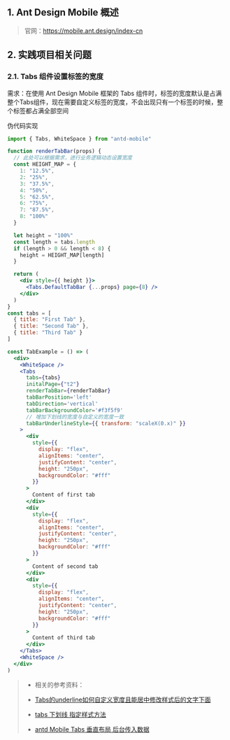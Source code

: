 ## 1. Ant Design Mobile 概述

> 官网：https://mobile.ant.design/index-cn

## 2. 实践项目相关问题

### 2.1. Tabs 组件设置标签的宽度

需求：在使用 Ant Design Mobile 框架的 Tabs 组件时，标签的宽度默认是占满整个Tabs组件，现在需要自定义标签的宽度，不会出现只有一个标签的时候，整个标签都占满全部空间

伪代码实现

```jsx
import { Tabs, WhiteSpace } from "antd-mobile"

function renderTabBar(props) {
  // 此处可以根据需求，进行业务逻辑动态设置宽度
  const HEIGHT_MAP = {
    1: "12.5%",
    2: "25%",
    3: "37.5%",
    4: "50%",
    5: "62.5%",
    6: "75%",
    7: "87.5%",
    8: "100%"
  }

  let height = "100%"
  const length = tabs.length
  if (length > 0 && length < 8) {
    height = HEIGHT_MAP[length]
  }

  return (
    <div style={{ height }}>
      <Tabs.DefaultTabBar {...props} page={8} />
    </div>
  )
}
const tabs = [
  { title: "First Tab" },
  { title: "Second Tab" },
  { title: "Third Tab" }
]

const TabExample = () => (
  <div>
    <WhiteSpace />
    <Tabs
      tabs={tabs}
      initalPage={"t2"}
      renderTabBar={renderTabBar}
      tabBarPosition='left'
      tabDirection='vertical'
      tabBarBackgroundColor='#f3f5f9'
      // 增加下划线的宽度与自定义的宽度一致
      tabBarUnderlineStyle={{ transform: "scaleX(0.x)" }}
    >
      <div
        style={{
          display: "flex",
          alignItems: "center",
          justifyContent: "center",
          height: "250px",
          backgroundColor: "#fff"
        }}
      >
        Content of first tab
      </div>
      <div
        style={{
          display: "flex",
          alignItems: "center",
          justifyContent: "center",
          height: "250px",
          backgroundColor: "#fff"
        }}
      >
        Content of second tab
      </div>
      <div
        style={{
          display: "flex",
          alignItems: "center",
          justifyContent: "center",
          height: "250px",
          backgroundColor: "#fff"
        }}
      >
        Content of third tab
      </div>
    </Tabs>
    <WhiteSpace />
  </div>
)
```

> - 相关的参考资料：
>
> - [Tabs的underline如何自定义宽度且能居中修改样式后的文字下面](https://github.com/ant-design/ant-design-mobile/issues/3322)
> - [tabs 下划线 指定样式方法](https://github.com/ant-design/ant-design-mobile/issues/3325)
> - [antd Mobile Tabs 垂直布局 后台传入数据](https://blog.csdn.net/qq_37786243/article/details/89280048)
